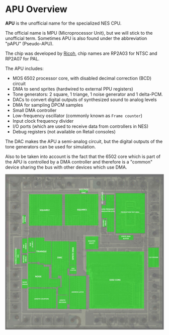 # APU Overview

**APU** is the unofficial name for the specialized NES CPU.

The official name is MPU (Microprocessor Unit), but we will stick to the unofficial term. Sometimes APU is also found under the abbreviation "pAPU" (Pseudo-APU).

The chip was developed by [Ricoh](../Ricoh.md), chip names are RP2A03 for NTSC and RP2A07 for PAL.

The APU includes:
- MOS 6502 processor core, with disabled decimal correction (BCD) circuit
- DMA to send sprites (hardwired to external PPU registers)
- Tone generators: 2 square, 1 triange, 1 noise generator and 1 delta-PCM.
- DACs to convert digital outputs of synthesized sound to analog levels
- DMA for sampling DPCM samples
- Small DMA controller
- Low-frequency oscillator (commonly known as `Frame counter`)
- Input clock frequency divider
- I/O ports (which are used to receive data from controllers in NES)
- Debug registers (not available on Retail consoles)

The DAC makes the APU a semi-analog circuit, but the digital outputs of the tone generators can be used for simulation.

Also to be taken into account is the fact that the 6502 core which is part of the APU is controlled by a DMA controller and therefore is a "common" device sharing the bus with other devices which use DMA.

<img src="/BreakingNESWiki/imgstore/apu/apu_blocks.jpg" width="900px">
